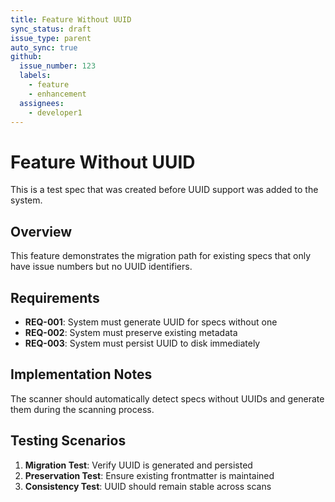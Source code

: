 ```yaml
---
title: Feature Without UUID
sync_status: draft
issue_type: parent
auto_sync: true
github:
  issue_number: 123
  labels:
    - feature
    - enhancement
  assignees:
    - developer1
---
```


# Feature Without UUID

This is a test spec that was created before UUID support was added to the system.

## Overview

This feature demonstrates the migration path for existing specs that only have issue numbers but no UUID identifiers.

## Requirements

- **REQ-001**: System must generate UUID for specs without one
- **REQ-002**: System must preserve existing metadata
- **REQ-003**: System must persist UUID to disk immediately

## Implementation Notes

The scanner should automatically detect specs without UUIDs and generate them during the scanning process.

## Testing Scenarios

1. **Migration Test**: Verify UUID is generated and persisted
2. **Preservation Test**: Ensure existing frontmatter is maintained
3. **Consistency Test**: UUID should remain stable across scans
